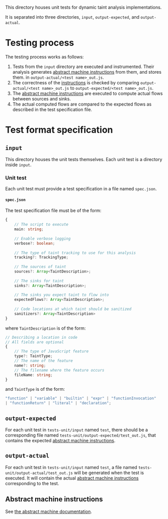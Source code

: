 This directory houses unit tests for dynamic taint analysis implementations.

It is separated into three directories, `input`, `output-expected`, and 
`output-actual`.

# Testing process

The testing process works as follows:
1. Tests from the `input` directory are executed and instrumented. Their analysis
   generates 
   [abstract machine instructions](#abstract-machine-instructions) 
   from them, and stores them.
   in `output-actual/<test name>_out.js`.
2. The correctness of the [instructions](#abstract-machine-instructions) is
   checked by comparing `output-actual/<test name>_out.js` to
   `output-expected/<test name>_out.js`.
3. The [abstract machine instructions](#abstract-machine-instructions) are
   executed to compute actual flows between sources and sinks.
4. The actual computed flows are compared to the expected flows as described in
   the test specification file.
   
# Test format specification

## `input`
This directory houses the unit tests themselves. Each unit test is a directory
inside `input`.

### Unit test

Each unit test must provide a test specification in a file named `spec.json`.

#### `spec.json`

The test specification file must be of the form:

```typescript
{
    // The script to execute
    main: string;
    
    // Enable verbose logging
    verbose?: boolean;
    
    // The type of taint tracking to use for this analysis
    tracking?: TrackingType;
    
    // The sources of taint
    sources?: Array<TaintDescription>;
    
    // The sinks for taint
    sinks?: Array<TaintDescription>;
    
    // The sinks you expect taint to flow into
    expectedFlows?: Array<TaintDescription>;
    
    // Code locations at which taint should be sanitized
    sanitizers?: Array<TaintDescription>
}
```

where `TaintDescription` is of the form:

```typescript
// Describing a location in code
// All fields are optional
{
    // The type of JavaScript feature
    type?: TaintType;
    // The name of the feature
    name?: string;
    // The filename where the feature occurs
    fileName: string;
}
```

and `TaintType` is of the form:

```typescript
"function" | "variable" | "builtin" | "expr" | "functionInvocation" 
| "functionReturn" | "literal" | "declaration";
```

## `output-expected`

For each unit test in `tests-unit/input` named `test`, there should be a
corresponding file named `tests-unit/output-expected/test_out.js`, that contains
the expected
[abstract machine instructions](#abstract-machine-instructions).

## `output-actual`

For each unit test in `tests-unit/input` named `test`, a file named
`tests-unit/output-actual/test_out.js` will be generated when the test is
executed. It will contain the actual 
[abstract machine instructions](#abstract-machine-instructions) corresponding to
the test.

## Abstract machine instructions

See [the abstract machine documentation](../ts/src/abstractMachine/).
